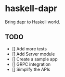 # haskell-dapr

Bring [dapr](https://dapr.io/) to Haskell world.

## TODO

- [] Add more tests
- [] Add Server module
- [] Create a sample app
- [] GRPC integration
- [] Simplify the APIs
